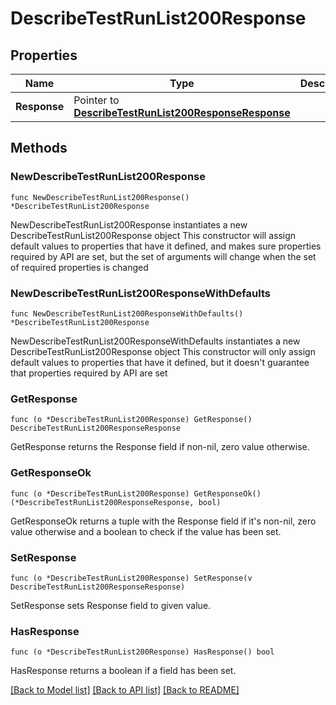 # DescribeTestRunList200Response

## Properties

Name | Type | Description | Notes
------------ | ------------- | ------------- | -------------
**Response** | Pointer to [**DescribeTestRunList200ResponseResponse**](DescribeTestRunList200ResponseResponse.md) |  | [optional] 

## Methods

### NewDescribeTestRunList200Response

`func NewDescribeTestRunList200Response() *DescribeTestRunList200Response`

NewDescribeTestRunList200Response instantiates a new DescribeTestRunList200Response object
This constructor will assign default values to properties that have it defined,
and makes sure properties required by API are set, but the set of arguments
will change when the set of required properties is changed

### NewDescribeTestRunList200ResponseWithDefaults

`func NewDescribeTestRunList200ResponseWithDefaults() *DescribeTestRunList200Response`

NewDescribeTestRunList200ResponseWithDefaults instantiates a new DescribeTestRunList200Response object
This constructor will only assign default values to properties that have it defined,
but it doesn't guarantee that properties required by API are set

### GetResponse

`func (o *DescribeTestRunList200Response) GetResponse() DescribeTestRunList200ResponseResponse`

GetResponse returns the Response field if non-nil, zero value otherwise.

### GetResponseOk

`func (o *DescribeTestRunList200Response) GetResponseOk() (*DescribeTestRunList200ResponseResponse, bool)`

GetResponseOk returns a tuple with the Response field if it's non-nil, zero value otherwise
and a boolean to check if the value has been set.

### SetResponse

`func (o *DescribeTestRunList200Response) SetResponse(v DescribeTestRunList200ResponseResponse)`

SetResponse sets Response field to given value.

### HasResponse

`func (o *DescribeTestRunList200Response) HasResponse() bool`

HasResponse returns a boolean if a field has been set.


[[Back to Model list]](../README.md#documentation-for-models) [[Back to API list]](../README.md#documentation-for-api-endpoints) [[Back to README]](../README.md)


